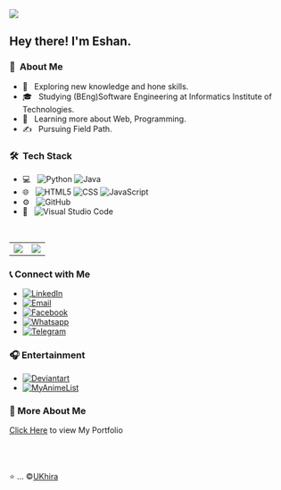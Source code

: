 <img src="https://thumbs.dreamstime.com/b/welcome-letters-banner-overlapping-colorful-squares-background-121137709.jpg">

<h2> Hey there! I'm Eshan.</h2>

<h3> 👨 &nbsp;About Me </h3>

- 🤔 &nbsp; Exploring new knowledge and hone skills.
- 🎓 &nbsp; Studying (BEng)Software Engineering at Informatics Institute of Technologies.
- 🌱 &nbsp; Learning more about Web, Programming.
- ✍️ &nbsp; Pursuing Field Path.

<h3> 🛠 &nbsp;Tech Stack</h3>

- 💻 &nbsp;
  ![Python](https://img.shields.io/badge/-Python-333333?style=flat&logo=python)
  ![Java](https://img.shields.io/badge/-Java-333333?style=flat&logo=Java&logoColor=007396)
- 🌐 &nbsp;
  ![HTML5](https://img.shields.io/badge/-HTML5-333333?style=flat&logo=HTML5)
  ![CSS](https://img.shields.io/badge/-CSS-333333?style=flat&logo=CSS3&logoColor=1572B6)
  ![JavaScript](https://img.shields.io/badge/-JavaScript-333333?style=flat&logo=javascript)
- ⚙️ &nbsp;
  ![GitHub](https://img.shields.io/badge/-GitHub-333333?style=flat&logo=github)
- 🔧 &nbsp;
  ![Visual Studio Code](https://img.shields.io/badge/-Visual%20Studio%20Code-333333?style=flat&logo=visual-studio-code&logoColor=007ACC)

<br/>

<table>
<tr>
<td><img src ="https://github-readme-stats.vercel.app/api?username=EshanRandunu&count_private=true&include_all_commits=true%22"></td>
<td><img src ="http://github-readme-streak-stats.herokuapp.com/?user=EshanRandunu&hide_border=true&background=ffffff&currStreakLabel=ffffff&date_format=j%20M%5B%20Y%5D%22"></td>
</tr>
</table>

<h3>📞&nbsp;Connect with Me</h3>

<p align="center">
  <ul>
    <li><a href="https://www.linkedin.com/in/eshan-randunu-4bb7a0268/"><img alt="LinkedIn" src="https://img.shields.io/badge/LinkedIn-Eshan%20Randunu-blue?style=flat-square&logo=linkedin"></a></li>
    <li><a href="mailto:udithmanohara@gmail.com"><img alt="Email" src="https://img.shields.io/badge/Email-udithmanohara@gmail.com-blue?style=flat-square&logo=gmail"></a></li>
    <li><a href="https://www.facebook.com/tri.gon.562"><img alt="Facebook" src="https://img.shields.io/badge/Facebook-Udith%20Kavishka-blue?style=flat-square&logo=facebook"></a></li>
    <li><a href="https://wa.link/7ddp4c"><img alt="Whatsapp" src="https://img.shields.io/badge/Whatsapp-Udith%20Kavishka-blue?style=flat-square&logo=whatsapp"></a></li>
    <li><a href="https://t.me/Shiroyasha202"><img alt="Telegram" src="https://img.shields.io/badge/Telegram-Udith%20Kavishka-blue?style=flat-square&logo=telegram"></a></li>
  </ul>
</p>

<h3>🎧&nbsp;Entertainment</h3> 
<ul>
<li><a href="https://www.deviantart.com/udithkavii"><img alt="Deviantart" src="https://img.shields.io/badge/DeviantArt-Udithkavii-blue?style=flat-square&logo=deviantart"></a></li>
<li><a href="https://myanimelist.net/profile/UKhira"><img alt="MyAnimeList" src="https://img.shields.io/badge/MyAnimeList-UKhira-blue?style=flat-square&logo=myanimelist"></a></li>
</ul>

<h3>💼&nbsp;More About Me</h3>
<a href="https://udithportfolio.netlify.app/" target="_blank"> Click Here</a> to view My Portfolio
<br><br><br><br>

⭐️ ... &copy;[UKhira](https://github.com/UKhira)
